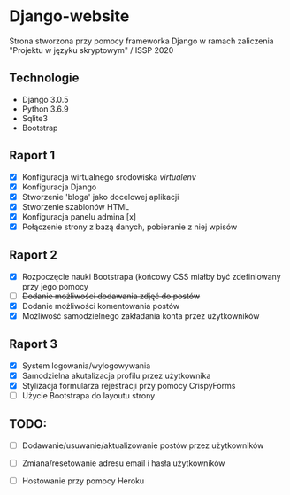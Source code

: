 # Django-website

Strona stworzona przy pomocy frameworka Django w ramach zaliczenia "Projektu w języku skryptowym" / ISSP 2020


## Technologie

* Django 3.0.5
* Python 3.6.9
* Sqlite3
* Bootstrap

## Raport 1

 - [x] Konfiguracja wirtualnego środowiska _virtualenv_
 - [x] Konfiguracja Django
 - [x] Stworzenie 'bloga' jako docelowej aplikacji
 - [x] Stworzenie szablonów HTML
 - [x] Konfiguracja panelu admina [x]
 - [x] Połączenie strony z bazą danych, pobieranie z niej wpisów

## Raport 2

 - [x] Rozpoczęcie nauki Bootstrapa (końcowy CSS miałby być zdefiniowany przy jego pomocy
 - [ ] ~~Dodanie możliwości dodawania zdjęć do postów~~
 - [x] Dodanie możliwości komentowania postów
 - [x] Możliwość samodzielnego zakładania konta przez użytkowników

## Raport 3

 - [x] System logowania/wylogowywania
 - [x] Samodzielna akutalizacja profilu przez użytkownika
 - [x] Stylizacja formularza rejestracji przy pomocy CrispyForms
 - [ ] Użycie Bootstrapa do layoutu strony
 
 ## TODO:
 - [ ] Dodawanie/usuwanie/aktualizowanie postów przez użytkowników
 - [ ] Zmiana/resetowanie adresu email i hasła użytkowników
 - [ ] Hostowanie przy pomocy Heroku


